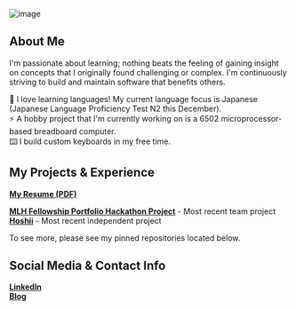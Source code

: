 ![image](https://user-images.githubusercontent.com/17733481/114068503-d13b5980-9852-11eb-9094-d1f69ed952b9.png)

## About Me

I'm passionate about learning; nothing beats the feeling of gaining insight on concepts that I originally found challenging or complex. I'm continuously striving to build and maintain software that benefits others.

🗻  I love learning languages! My current language focus is Japanese (Japanese Language Proficiency Test N2 this December). \
⚡  A hobby project that I'm currently working on is a 6502 microprocessor-based breadboard computer. \
⌨️  I build custom keyboards in my free time. 

## My Projects & Experience

<a href="https://drive.google.com/file/d/1wZVKuz7LMPJ8VTC_rabZiJBwsD_NL1W1/view?usp=sharing"><strong>My Resume (PDF)</strong></a>

<a href="https://github.com/cccswann/mlh-portfolio-site" target="_blank" rel="noopener noreferrer"><strong>MLH Fellowship Portfolio Hackathon Project</strong></a> - Most recent team project<br>
<a href="https://github.com/cccswann/hoshii-app" target="_blank" rel="noopener noreferrer"><strong>Hoshii</strong></a> - Most recent independent project

To see more, please see my pinned repositories located below.


## Social Media & Contact Info

[<strong>LinkedIn</strong>](https://www.linkedin.com/in/ciaraswann) \
[<strong>Blog</strong>](https://ciaraswann.medium.com/)
<br><br>
<!--
**cccswann/cccswann** is a ✨ _special_ ✨ repository because its `README.md` (this file) appears on your GitHub profile.

Here are some ideas to get you started:

- 🔭 I’m currently working on ...
- 🌱 I’m currently learning ...
- 👯 I’m looking to collaborate on ...
- 🤔 I’m looking for help with ...
- 💬 Ask me about ...
- 📫 How to reach me: ...
- 😄 Pronouns: ...
- ⚡ Fun fact: ...

## Languages
<p align="center">
<img src="https://cdn.jsdelivr.net/npm/programming-languages-logos@0.0.3/src/ruby/ruby.png" alt="Ruby" height="40" style="vertical-align:top; margin:4px">
<img src="https://raw.githubusercontent.com/github/explore/80688e429a7d4ef2fca1e82350fe8e3517d3494d/topics/python/python.png" alt="Python" height="40" style="vertical-align:top; margin:4px">
 <img src="https://cdn.jsdelivr.net/npm/programming-languages-logos@0.0.3/src/cpp/cpp.png" alt="Cpp" height="40" style="vertical-align:top; margin:4px">
<img src="https://raw.githubusercontent.com/github/explore/80688e429a7d4ef2fca1e82350fe8e3517d3494d/topics/javascript/javascript.png" alt="Javascript" height="40" style="vertical-align:top; margin:4px">
<img src="https://raw.githubusercontent.com/github/explore/80688e429a7d4ef2fca1e82350fe8e3517d3494d/topics/visual-studio-code/visual-studio-code.png" alt="VS Code" height="40" style="vertical-align:top; margin:4px">
<img src="https://raw.githubusercontent.com/github/explore/80688e429a7d4ef2fca1e82350fe8e3517d3494d/topics/bootstrap/bootstrap.png" alt="Bootstrap" height="40" style="vertical-align:top; margin:4px">
<img src="https://raw.githubusercontent.com/github/explore/80688e429a7d4ef2fca1e82350fe8e3517d3494d/topics/linux/linux.png" alt="Linux" height="40" style="vertical-align:top; margin:4px">
<img src="https://raw.githubusercontent.com/github/explore/80688e429a7d4ef2fca1e82350fe8e3517d3494d/topics/linux/linux.png" alt="Linux" height="40" style="vertical-align:top; margin:4px">
</p>
-->
